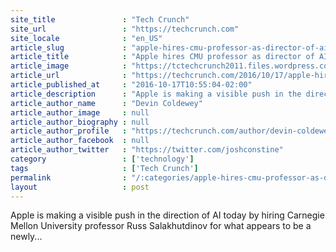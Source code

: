 ```yaml
---
site_title               : "Tech Crunch"
site_url                 : "https://techcrunch.com"
site_locale              : "en_US"
article_slug             : "apple-hires-cmu-professor-as-director-of-ai-research-to-smarten-up-siri"
article_title            : "Apple hires CMU professor as director of AI research to smarten up Siri"
article_image            : "https://tctechcrunch2011.files.wordpress.com/2015/12/shutterstock_228897490.png?w=764&h=400&crop=1"
article_url              : "https://techcrunch.com/2016/10/17/apple-hires-cmu-professor-as-director-of-ai-research-to-smarten-up-siri/"
article_published_at     : "2016-10-17T10:55:04-02:00"
article_description      : "Apple is making a visible push in the direction of AI today by hiring Carnegie Mellon University professor Russ Salakhutdinov for what appears to be a newly..."
article_author_name      : "Devin Coldewey"
article_author_image     : null
article_author_biography : null
article_author_profile   : "https://techcrunch.com/author/devin-coldewey/"
article_author_facebook  : null
article_author_twitter   : "https://twitter.com/joshconstine"
category                 : ['technology']
tags                     : ['Tech Crunch']
permalink                : "/:categories/apple-hires-cmu-professor-as-director-of-ai-research-to-smarten-up-siri/"
layout                   : post
---
```


Apple is making a visible push in the direction of AI today by hiring Carnegie Mellon University professor Russ Salakhutdinov for what appears to be a newly...
